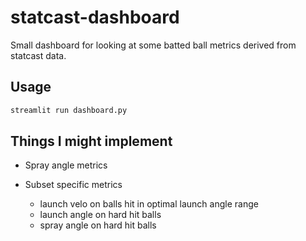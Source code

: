 # statcast-dashboard

Small dashboard for looking at some batted ball metrics derived from statcast data.

## Usage

```bash
streamlit run dashboard.py
```

## Things I might implement

- Spray angle metrics

- Subset specific metrics
  - launch velo on balls hit in optimal launch angle range
  - launch angle on hard hit balls
  - spray angle on hard hit balls
